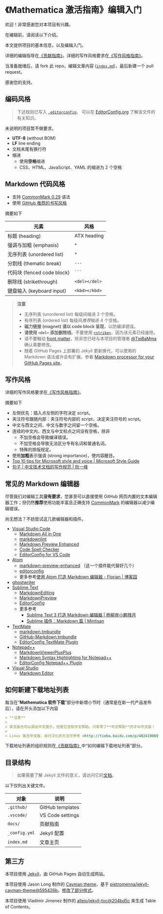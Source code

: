 # 《Mathematica 激活指南》编辑入门

欢迎！非常感谢您对本项目有兴趣。

在编辑前，请阅读以下介绍。

本文提供项目的基本信息，以及编辑入门。

详细的编辑指导在[《贡献指南》](docs/CONTRIBUTING.md)。详细的写作风格要求在[《写作风格指南》](docs/Writing-style-guide.md)。

当准备就绪后，请 fork 此 repo，编辑文章内容 ([`index.md`](index.md))，最后新建一个 pull request。

感谢您的支持。

## 编码风格

> 下述规则已写入 [`.editorconfig`](.editorconfig)。
> 可以在 [EditorConfig.org](https://editorconfig.org/) 了解该文件的有关知识。

未说明的项目暂不做要求。

* **UTF-8** (without BOM)
* **LF** line ending
* 文档末尾有换行符
* 缩进
  * 使用**空格**缩进
  * CSS、HTML、JavaScript、YAML 的缩进为 2 个空格

## Markdown 代码风格

* 支持 [CommonMark 0.29](https://spec.commonmark.org/0.29/) 语法
* 使用 [GitHub 推荐的书写风格](https://guides.github.com/features/mastering-markdown/)

摘要如下

| 元素                       | 风格          |
| -------------------------- | ------------- |
| 标题 (heading)             | ATX heading   |
| 强调与加粗 (emphasis)      | `*`           |
| 无序列表 (unordered list)  | `*`           |
| 分割线 (thematic break)    | `---`         |
| 代码块 (fenced code block) | ` ``` `       |
| 删除线 (strikethrough)     | `<del></del>` |
| 键盘输入 (keyboard input)  | `<kbd></kbd>` |

> **注意**
>
> * 无序列表 (unordered list) 每级间缩进 2 个空格。
> * 有序列表 (ordered list) 每级间*推荐*缩进 4 个空格。
> * **磁力链接 (magnet) 请以 code block 呈现**，以防编译错误。
> * **请使用 `<del>` 添加删除线**。不要使用 [`<strike>`](https://developer.mozilla.org/en-US/docs/Web/HTML/Element/strike)，因为该元素已经废除。
> * 请不要触动 [front matter](https://jekyllrb.com/docs/front-matter/)，除非您已经与本项目的管理者 [@TieBaMma](https://github.com/TieBaMma) 确认需要修改。
> * 随着 GitHub Pages 上部署的 Jekyll 更新换代，可以使用的 Markdown 语法或许会有扩展。参看 [Markdown processor for your GitHub Pages site](https://help.github.com/en/articles/setting-a-markdown-processor-for-your-github-pages-site-using-jekyll)。

## 写作风格

详细的写作风格要求在[《写作风格指南》](docs/Writing-style-guide.md)。

摘要如下

* 左侧优先：插入点左侧的字符决定 script。
* 夹注符号跟随内部：夹注符号内部的 script，决定夹注符号的 script。
* 中文与西文之间、中文与数字之间留一个空格。
* 连续的中文内、西文与中文标点之间没有空格，除非
  * 不加空格会导致编译错误。
  * 不加空格会导致无法区分专有名词和普通名词。
  * 特殊的排版规定。
* 使用**加粗**表示强调 (strong importance)，使内容醒目。
* [Top 10 tips for Microsoft style and voice | Microsoft Style Guide](https://docs.microsoft.com/en-us/style-guide/top-10-tips-style-voice)
* [句子 | 中文技术文档的写作规范 | 阮一峰](https://github.com/ruanyf/document-style-guide/blob/master/docs/text.md#%E5%8F%A5%E5%AD%90)

## 常见的 Markdown 编辑器

尽管我们对编辑工具**没有要求**，您甚至可以直接使用 GitHub 网页内置的文本编辑器工作；但仍然**推荐**使用功能丰富且正确支持 [CommonMark](https://spec.commonmark.org/) 的编辑器以减少编辑错误。

尚无想法？不妨尝试这几款编辑器和插件。

* [Visual Studio Code](https://code.visualstudio.com/)
  * [Markdown All in One](https://marketplace.visualstudio.com/items?itemName=yzhang.markdown-all-in-one)
  * [markdownlint](https://marketplace.visualstudio.com/items?itemName=DavidAnson.vscode-markdownlint)
  * [Markdown Preview Enhanced](https://marketplace.visualstudio.com/items?itemName=shd101wyy.markdown-preview-enhanced)
  * [Code Spell Checker](https://marketplace.visualstudio.com/items?itemName=streetsidesoftware.code-spell-checker)
  * [EditorConfig for VS Code](https://marketplace.visualstudio.com/items?itemName=EditorConfig.EditorConfig)
* [Atom](https://atom.io/)
  * [markdown-preview-enhanced](https://atom.io/packages/markdown-preview-enhanced) （这一个插件能代替好几个）
  * [editorconfig](https://atom.io/packages/editorconfig)
  * 更多参考[使用 Atom 打造 Markdown 编辑器 - Florian | 博客园](https://www.cnblogs.com/fanzhidongyzby/p/6637084.html)
* [ghostwriter](https://wereturtle.github.io/ghostwriter/)
* [Sublime Text](https://www.sublimetext.com/)
  * [MarkdownEditing](https://packagecontrol.io/packages/MarkdownEditing)
  * [MarkdownPreview](https://packagecontrol.io/packages/MarkdownPreview)
  * [Editor​Config](https://packagecontrol.io/packages/EditorConfig)
  * 更多参考
    * [Sublime Text 3 打造 Markdown 编辑器 | 杨柳岸小鹏残月](https://www.jianshu.com/p/7cbd50058ea3)
    * [Sublime 插件：Markdown 篇 | Mintisan](https://www.jianshu.com/p/aa30cc25c91b)
* [TextMate](https://macromates.com/)
  * [markdown.tmbundle](https://github.com/textmate/markdown.tmbundle)
  * [GitHub-Markdown.tmbundle](https://github.com/textmate/GitHub-Markdown.tmbundle)
  * [EditorConfig TextMate PlugIn](https://github.com/Mr0grog/editorconfig-textmate#readme)
* [Notepad++](https://notepad-plus-plus.org/)
  * [MarkdownViewerPlusPlus](https://github.com/nea/MarkdownViewerPlusPlus)
  * [Markdown Syntax Highlighting for Notepad++](https://github.com/Edditoria/markdown-plus-plus)
  * [EditorConfig Notepad++ Plugin](https://github.com/editorconfig/editorconfig-notepad-plus-plus#readme)
* [Visual Studio](https://visualstudio.microsoft.com/)
  * [Markdown Editor](https://marketplace.visualstudio.com/items?itemName=MadsKristensen.MarkdownEditor)

## 如何新建下载地址列表

每当在“**Mathematica 软件下载**”部分中新增小节时（通常是在新一代产品发布后），请在开头添加以下内容

```markdown
> **注意**
>
> 英文版也可以调出中文提示，但是它没有中文帮助。只有带了**中文帮助**的才叫中文版！
>
> Linux 版无中文版，自行汉化的方法可参考 <http://tieba.baidu.com/p/4024190694>。
```

下载地址列表的组织规则在[《贡献指南》](docs/CONTRIBUTING.md)中“如何编辑下载地址列表”部分。

## 目录结构

> 如果需要了解 Jekyll 文件的意义，请访问它的[文档](https://jekyllrb.com/docs/structure/)。

以下仅列出关键文件。

| 对象          | 说明             |
| ------------- | ---------------- |
| `.github/`    | GitHub templates |
| `.vscode/`    | VS Code settings |
| `docs/`       | 贡献指南         |
| `_config.yml` | Jekyll 配置      |
| `index.md`    | 文章主页         |

## 第三方

本项目使用 [Jekyll](https://jekyllrb.com/)，由 GitHub Pages 自动生成网站。

本项目使用 Jason Long 制作的 [Cayman theme](https://github.com/jasonlong/cayman-theme)，基于 [pietromenna/jekyll-cayman-theme@595426b](https://github.com/pietromenna/jekyll-cayman-theme/commit/595426b7875c78da3afa4c1810f98efd3dce8b50)，[修改了部分样式](css/cayman-patch.css)。

本项目使用 Vladimir Jimenez 制作的 [allejo/jekyll-toc@204bd5c](https://github.com/allejo/jekyll-toc/commit/204bd5c66952a2c214c86212b342d417c7edae80) 来生成 Table of Contents。
